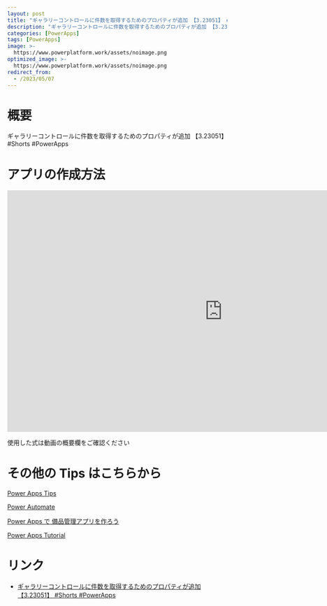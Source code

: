 ```yaml
---
layout: post
title: "ギャラリーコントロールに件数を取得するためのプロパティが追加 【3.23051】 #Shorts #PowerApps"
description: "ギャラリーコントロールに件数を取得するためのプロパティが追加 【3.23051】 #Shorts #PowerAppsを動画で分かりやすく解説"
categories: [PowerApps]
tags: [PowerApps]
image: >-
  https://www.powerplatform.work/assets/noimage.png
optimized_image: >-
  https://www.powerplatform.work/assets/noimage.png
redirect_from:
  - /2023/05/07
---
```



#  概要

ギャラリーコントロールに件数を取得するためのプロパティが追加 【3.23051】 #Shorts #PowerApps


# アプリの作成方法

<iframe width="983" height="553" src="https://www.youtube.com/embed/jwVmvX8piTI" title="YouTube video player" frameborder="0" allow="accelerometer; autoplay; clipboard-write; encrypted-media; gyroscope; picture-in-picture" allowfullscreen></iframe>


使用した式は動画の概要欄をご確認ください


# その他の Tips はこちらから

[Power Apps Tips](https://www.youtube.com/watch?v=VrAQf3JQ7yM&list=PLVhFi1fb3DqakSLVMn22DDcySXh9jtzi- )


[Power Automate](https://www.youtube.com/watch?v=-YnJYT0ASEM&list=PLVhFi1fb3Dqbzic6GieqnLFgD3aTj-eHA)


[Power Apps で 備品管理アプリを作ろう](https://www.youtube.com/playlist?list=PLVhFi1fb3DqZM3HKb8Hea6XEL96990Fyn)


[Power Apps Tutorial](https://www.youtube.com/playlist?list=PLVhFi1fb3DqalxpL974VvAJvV4iWoSbe_)


# リンク


- [ギャラリーコントロールに件数を取得するためのプロパティが追加 【3.23051】 #Shorts #PowerApps](https://www.youtube.com/watch?v=jwVmvX8piTI)

